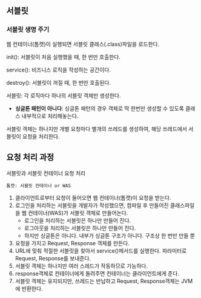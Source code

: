 ## 서블릿
### 서블릿 생명 주기

웹 컨테이너(톰캣)이 실행되면 서블릿 클래스(.class)파일을 로드한다. 

init(): 서블릿이 처음 실행했을 때, 한 번만 호출한다.

service(): 비즈니스 로직을 작성하는 공간이다.

destroy(): 서블릿이 꺼질 때, 한 번만 호출된다.

서블릿: 각 로직마다 하나의 서블릿 객체만 생성한다.

- **싱글톤 패턴이 아니다**: 싱글톤 패턴의 경우 객체로 딱 한번만 생성할 수 있도록 클래스 내부적으로 처리해놓는다.

서블릿 객체는 하나지만 개별 요청마다 별개의 쓰레드를 생성하여, 해당 쓰레드에서 서블릿이 요청을 처리한다.

## 요청 처리 과정

서블릿과 서블릿 컨테이너 요청 처리

`톰캣: 서블릿 컨테이너 or WAS`

1. 클라이언트로부터 요청이 들어오면 웹 컨테이너(톰캣)이 요청을 받는다.
2. 로그인을 처리하는 서블릿을 개발자가 작성했으면, 컴파일 후 만들어진 클래스파일을
   웹 컨테이너(WAS)가 서블릿 객체로 만들어논다.
    - 로그인을 처리하는 서블릿은 하나만 만들어 진다.
    - 로그아웃을 처리하는 서블릿은 하나만 만들어 진다.
    - 하지만 싱글톤은 아니다. 내부가 싱글톤 구조가 아니다. 구조상 한 번만 만들 뿐
3. 요청을 가지고 Request, Response 객체를 만든다.
4. URL에 맞춰 적절한 서블릿을 찾아서 service()메서드를 실행한다. 파라미터로 Request, Response를 보내준다.
5. 서블릿 객체는 하나지만 여러 스레드가 작동하므로 가능하다.
6. response객체로 컨테이너에게 돌려주면 컨테이너는 클라이언트에게 준다.
7. 서블릿 객체는 유지되지만, 쓰레드는 반납하고 Request, Response객체는 JVM에 반환한다.

